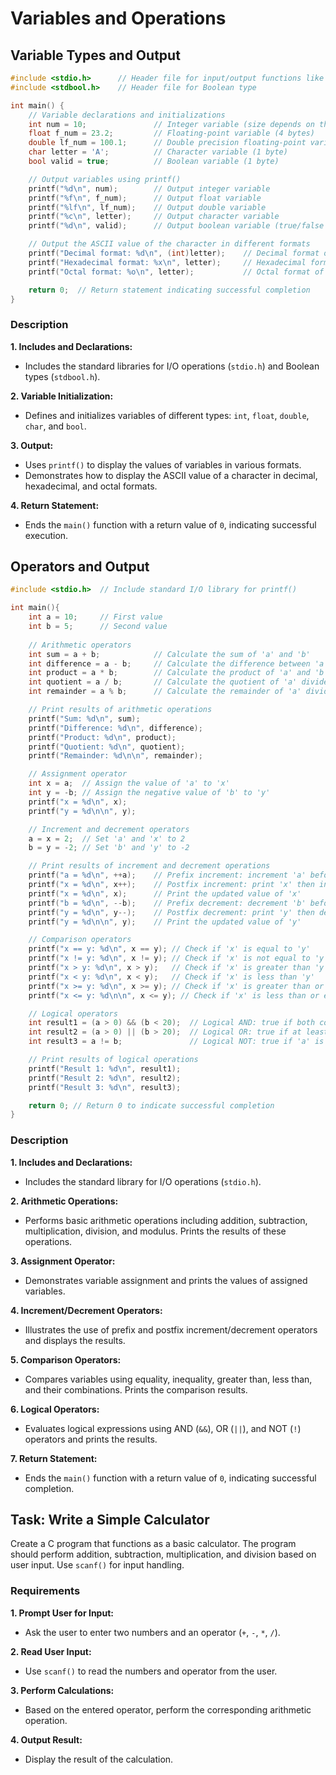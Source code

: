 # Variables and Operations

## Variable Types and Output
```c
#include <stdio.h>      // Header file for input/output functions like printf()
#include <stdbool.h>    // Header file for Boolean type

int main() {
    // Variable declarations and initializations
    int num = 10;               // Integer variable (size depends on the system: 2 bytes on 16-bit, 4 bytes on 32-bit or 64-bit)
    float f_num = 23.2;         // Floating-point variable (4 bytes)
    double lf_num = 100.1;      // Double precision floating-point variable (8 bytes)
    char letter = 'A';          // Character variable (1 byte)
    bool valid = true;          // Boolean variable (1 byte)

    // Output variables using printf()
    printf("%d\n", num);        // Output integer variable
    printf("%f\n", f_num);      // Output float variable
    printf("%lf\n", lf_num);    // Output double variable
    printf("%c\n", letter);     // Output character variable
    printf("%d\n", valid);      // Output boolean variable (true/false as 1/0)

    // Output the ASCII value of the character in different formats
    printf("Decimal format: %d\n", (int)letter);    // Decimal format of ASCII value
    printf("Hexadecimal format: %x\n", letter);     // Hexadecimal format of ASCII value
    printf("Octal format: %o\n", letter);           // Octal format of ASCII value

    return 0;  // Return statement indicating successful completion
}
```

### Description
**1. Includes and Declarations:**
- Includes the standard libraries for I/O operations (`stdio.h`) and Boolean types (`stdbool.h`).

**2. Variable Initialization:**
- Defines and initializes variables of different types: `int`, `float`, `double`, `char`, and `bool`.

**3. Output:**
- Uses `printf()` to display the values of variables in various formats.
- Demonstrates how to display the ASCII value of a character in decimal, hexadecimal, and octal formats.

**4. Return Statement:**
- Ends the `main()` function with a return value of `0`, indicating successful execution.

## Operators and Output
```c
#include <stdio.h>  // Include standard I/O library for printf()

int main(){
    int a = 10;     // First value
    int b = 5;      // Second value
    
    // Arithmetic operators
    int sum = a + b;            // Calculate the sum of 'a' and 'b'
    int difference = a - b;     // Calculate the difference between 'a' and 'b'
    int product = a * b;        // Calculate the product of 'a' and 'b'
    int quotient = a / b;       // Calculate the quotient of 'a' divided by 'b'
    int remainder = a % b;      // Calculate the remainder of 'a' divided by 'b'

    // Print results of arithmetic operations
    printf("Sum: %d\n", sum);
    printf("Difference: %d\n", difference);
    printf("Product: %d\n", product);
    printf("Quotient: %d\n", quotient);
    printf("Remainder: %d\n\n", remainder);

    // Assignment operator
    int x = a;  // Assign the value of 'a' to 'x'
    int y = -b; // Assign the negative value of 'b' to 'y'
    printf("x = %d\n", x);
    printf("y = %d\n\n", y);

    // Increment and decrement operators
    a = x = 2;  // Set 'a' and 'x' to 2
    b = y = -2; // Set 'b' and 'y' to -2

    // Print results of increment and decrement operations
    printf("a = %d\n", ++a);    // Prefix increment: increment 'a' before printing
    printf("x = %d\n", x++);    // Postfix increment: print 'x' then increment it
    printf("x = %d\n", x);      // Print the updated value of 'x'
    printf("b = %d\n", --b);    // Prefix decrement: decrement 'b' before printing
    printf("y = %d\n", y--);    // Postfix decrement: print 'y' then decrement it
    printf("y = %d\n\n", y);    // Print the updated value of 'y'

    // Comparison operators
    printf("x == y: %d\n", x == y); // Check if 'x' is equal to 'y'
    printf("x != y: %d\n", x != y); // Check if 'x' is not equal to 'y'
    printf("x > y: %d\n", x > y);   // Check if 'x' is greater than 'y'
    printf("x < y: %d\n", x < y);   // Check if 'x' is less than 'y'
    printf("x >= y: %d\n", x >= y); // Check if 'x' is greater than or equal to 'y'
    printf("x <= y: %d\n\n", x <= y); // Check if 'x' is less than or equal to 'y'

    // Logical operators
    int result1 = (a > 0) && (b < 20);  // Logical AND: true if both conditions are true
    int result2 = (a > 0) || (b > 20);  // Logical OR: true if at least one condition is true
    int result3 = a != b;               // Logical NOT: true if 'a' is not equal to 'b'

    // Print results of logical operations
    printf("Result 1: %d\n", result1);
    printf("Result 2: %d\n", result2);
    printf("Result 3: %d\n", result3);

    return 0; // Return 0 to indicate successful completion
}
```

### Description
**1. Includes and Declarations:**
- Includes the standard library for I/O operations (`stdio.h`).

**2. Arithmetic Operations:**
- Performs basic arithmetic operations including addition, subtraction, multiplication, division, and modulus. Prints the results of these operations.

**3. Assignment Operator:**
- Demonstrates variable assignment and prints the values of assigned variables.

**4. Increment/Decrement Operators:**
- Illustrates the use of prefix and postfix increment/decrement operators and displays the results.

**5. Comparison Operators:**
- Compares variables using equality, inequality, greater than, less than, and their combinations. Prints the comparison results.

**6. Logical Operators:**
- Evaluates logical expressions using AND (`&&`), OR (`||`), and NOT (`!`) operators and prints the results.

**7. Return Statement:**
- Ends the `main()` function with a return value of `0`, indicating successful completion.

## Task: Write a Simple Calculator
Create a C program that functions as a basic calculator. The program should perform addition, subtraction, multiplication, and division based on user input. Use `scanf()` for input handling.

### Requirements
**1. Prompt User for Input:**
   - Ask the user to enter two numbers and an operator (`+`, `-`, `*`, `/`).

**2. Read User Input:**
   - Use `scanf()` to read the numbers and operator from the user.

**3. Perform Calculations:**
   - Based on the entered operator, perform the corresponding arithmetic operation.

**4. Output Result:**
   - Display the result of the calculation.
